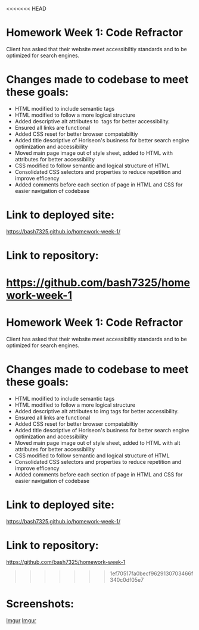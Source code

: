 <<<<<<< HEAD
# Homework Week 1: Code Refractor
Client has asked that their website meet accessibiltiy standards and to be optimized for search engines.

# Changes made to codebase to meet these goals:
- HTML modified to include semantic tags
- HTML modified to follow a more logical structure
- Added descriptive alt attributes to <img> tags for better accessibility.
- Ensured all links are functional
- Added CSS reset for better browser compatabiltiy
- Added title descriptive of Horiseon's business for better search engine optimization and accessibility
- Moved main page image out of style sheet, added to HTML with <alt> attributes for better accessibility
- CSS modified to follow semantic and logical structure of HTML
- Consolidated CSS selectors and properties to reduce repetition and improve efficency
- Added comments before each section of page in HTML and CSS for easier navigation of codebase

# Link to deployed site:
https://bash7325.github.io/homework-week-1/
# Link to repository:
https://github.com/bash7325/homework-week-1
=======
# Homework Week 1: Code Refractor
Client has asked that their website meet accessibiltiy standards and to be optimized for search engines.

# Changes made to codebase to meet these goals:
- HTML modified to include semantic tags
- HTML modified to follow a more logical structure
- Added descriptive alt attributes to img tags for better accessibility.
- Ensured all links are functional
- Added CSS reset for better browser compatabiltiy
- Added title descriptive of Horiseon's business for better search engine optimization and accessibility
- Moved main page image out of style sheet, added to HTML with alt attributes for better accessibility
- CSS modified to follow semantic and logical structure of HTML
- Consolidated CSS selectors and properties to reduce repetition and improve efficency
- Added comments before each section of page in HTML and CSS for easier navigation of codebase

# Link to deployed site:
https://bash7325.github.io/homework-week-1/
# Link to repository:
https://github.com/bash7325/homework-week-1
>>>>>>> 1ef70517fa0becf9629130703466f340c0df05e7

# Screenshots:
[Imgur](https://i.imgur.com/MvTk46G.jpg)
[Imgur](https://i.imgur.com/KT6U3dl.png)